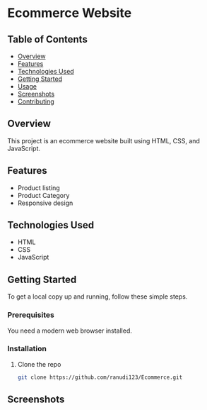 # Ecommerce Website

## Table of Contents
- [Overview](#overview)
- [Features](#features)
- [Technologies Used](#technologies-used)
- [Getting Started](#getting-started)
- [Usage](#usage)
- [Screenshots](#screenshots)
- [Contributing](#contributing)

## Overview
This project is an ecommerce website built using HTML, CSS, and JavaScript.

## Features
- Product listing
- Product Category
- Responsive design

## Technologies Used
- HTML
- CSS
- JavaScript

## Getting Started
To get a local copy up and running, follow these simple steps.

### Prerequisites
You need a modern web browser installed.

### Installation
1. Clone the repo
   ```sh
   git clone https://github.com/ranudi123/Ecommerce.git

## Screenshots


